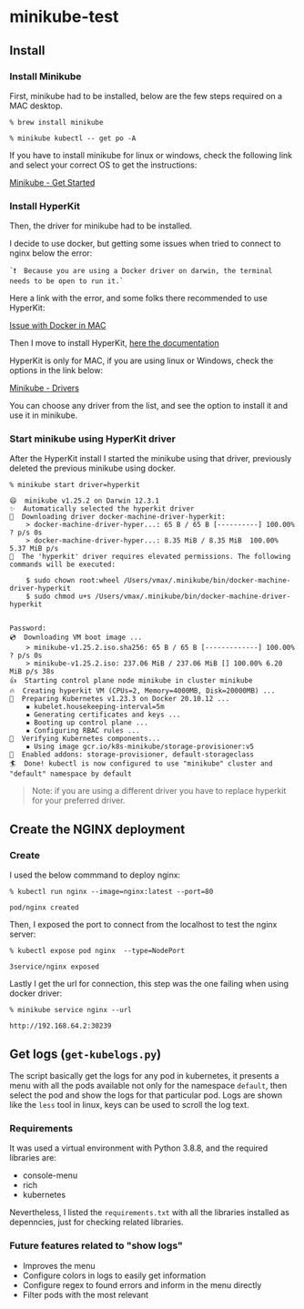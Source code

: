 # minikube-test

## Install

### Install Minikube

First, minikube had to be installed, below are the few steps required on a MAC desktop.

```
% brew install minikube

% minikube kubectl -- get po -A
```

If you have to install minikube for linux or windows, check the following link and select your correct OS to get the instructions:

[Minikube - Get Started](https://minikube.sigs.k8s.io/docs/start/)

### Install HyperKit

Then, the driver for minikube had to be installed.

I decide to use docker, but getting some issues when tried to connect to nginx below the error:

    `❗  Because you are using a Docker driver on darwin, the terminal needs to be open to run it.`

Here a link with the error, and some folks there recommended to use HyperKit: 

[Issue with Docker in MAC](https://github.com/kubernetes/minikube/issues/9016)

Then I move to install HyperKit, [here the documentation](https://minikube.sigs.k8s.io/docs/drivers/hyperkit/) 

HyperKit is only for MAC, if you are using linux or Windows, check the options in the link below:

[Minikube - Drivers](https://minikube.sigs.k8s.io/docs/drivers/)

You can choose any driver from the list, and see the option to install it and use it in minikube.


### Start minikube using HyperKit driver

After the HyperKit install I started the minikube using that driver, previously deleted the previous minikube using docker.

```
% minikube start driver=hyperkit

😄  minikube v1.25.2 on Darwin 12.3.1
✨  Automatically selected the hyperkit driver
💾  Downloading driver docker-machine-driver-hyperkit:
    > docker-machine-driver-hyper...: 65 B / 65 B [----------] 100.00% ? p/s 0s
    > docker-machine-driver-hyper...: 8.35 MiB / 8.35 MiB  100.00% 5.37 MiB p/s
🔑  The 'hyperkit' driver requires elevated permissions. The following commands will be executed:

    $ sudo chown root:wheel /Users/vmax/.minikube/bin/docker-machine-driver-hyperkit 
    $ sudo chmod u+s /Users/vmax/.minikube/bin/docker-machine-driver-hyperkit 


Password:
💿  Downloading VM boot image ...
    > minikube-v1.25.2.iso.sha256: 65 B / 65 B [-------------] 100.00% ? p/s 0s
    > minikube-v1.25.2.iso: 237.06 MiB / 237.06 MiB [] 100.00% 6.20 MiB p/s 38s
👍  Starting control plane node minikube in cluster minikube
🔥  Creating hyperkit VM (CPUs=2, Memory=4000MB, Disk=20000MB) ...
🐳  Preparing Kubernetes v1.23.3 on Docker 20.10.12 ...
    ▪ kubelet.housekeeping-interval=5m
    ▪ Generating certificates and keys ...
    ▪ Booting up control plane ...
    ▪ Configuring RBAC rules ...
🔎  Verifying Kubernetes components...
    ▪ Using image gcr.io/k8s-minikube/storage-provisioner:v5
🌟  Enabled addons: storage-provisioner, default-storageclass
🏄  Done! kubectl is now configured to use "minikube" cluster and "default" namespace by default
```

> Note: if you are using a different driver you have to replace hyperkit for your preferred driver.

## Create the NGINX deployment

### Create

I used the below commmand to deploy nginx:

```
% kubectl run nginx --image=nginx:latest --port=80

pod/nginx created
```

Then, I exposed the port to connect from the localhost to test the nginx server:

```
% kubectl expose pod nginx  --type=NodePort

3service/nginx exposed
```

Lastly I get the url for connection, this step was the one failing when using docker driver:

```
% minikube service nginx --url

http://192.168.64.2:30239
```

## Get logs (`get-kubelogs.py`)

The script basically get the logs for any pod in kubernetes, it presents a menu with all the pods available not only for the namespace `default`, then select the pod and show the logs for that particular pod. Logs are shown like the `less` tool in linux, keys can be used to scroll the log text.

### Requirements

It was used a virtual environment with Python 3.8.8, and the required libraries are:
- console-menu
- rich
- kubernetes

Nevertheless, I listed the `requirements.txt` with all the libraries installed as depenncies, just for checking related libraries.

### Future features related to "show logs"

- Improves the menu
- Configure colors in logs to easily get information
- Configure regex to found errors and inform in the menu directly
- Filter pods with the most relevant